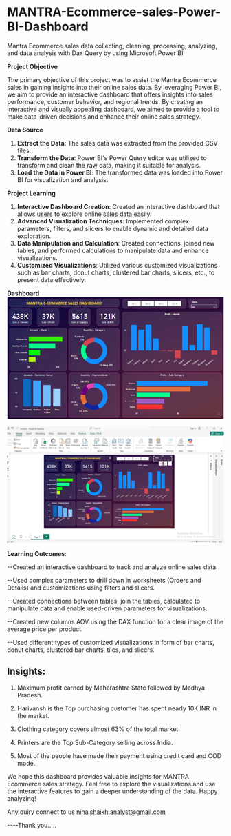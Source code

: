# MANTRA-Ecommerce-sales-Power-BI-Dashboard
Mantra Ecommerce sales data collecting, cleaning, processing, analyzing, and data analysis with Dax Query by using Microsoft Power BI


**Project Objective**

The primary objective of this project was to assist the Mantra Ecommerce sales in gaining insights into their online sales data. By leveraging Power BI, we aim to provide an interactive dashboard that offers insights into sales performance, customer behavior, and regional trends. By creating an interactive and visually appealing dashboard, we aimed to provide a tool to make data-driven decisions and enhance their online sales strategy.



**Data Source**


1. **Extract the Data**:
 The sales data was extracted from the provided CSV files.
2. **Transform the Data**:
 Power BI's Power Query editor was utilized to transform and clean the raw data, making it suitable for analysis.
3. **Load the Data in Power BI**:
 The transformed data was loaded into Power BI for visualization and analysis.



**Project Learning**


1. **Interactive Dashboard Creation**:
Created an interactive dashboard that allows users to explore online sales data easily.
2. **Advanced Visualization Techniques**:
Implemented complex parameters, filters, and slicers to enable dynamic and detailed data exploration.
3. **Data Manipulation and Calculation**:
Created connections, joined new tables, and performed calculations to manipulate data and enhance visualizations.
4. **Customized Visualizations**:
Utilized various customized visualizations such as bar charts, donut charts, clustered bar charts, slicers, etc., to present data effectively.

**Dashboard**
![Dashboard1](https://github.com/nihalshaikh-analyst/MANTRA-Ecommerce-sales-Power-BI-Dashboard/blob/main/Mantra%20Ecommerce%20Power%20BI%20Dashboard.png)


![Dashboard1](https://github.com/nihalshaikh-analyst/MANTRA-Ecommerce-sales-Power-BI-Dashboard/blob/main/power%20bi.png)


**Learning Outcomes**:

--Created an interactive dashboard to track and analyze online sales data.

--Used complex parameters to drill down in worksheets (Orders and Details) and customizations using filters and slicers.

--Created connections between tables, join the tables, calculated to manipulate data and enable used-driven parameters for visualizations.

--Created new columns AOV using the DAX function for a clear image of the average price per product.

--Used different types of customized visualizations in form of bar charts, donut charts, clustered bar charts, tiles, and slicers.




## Insights:

1) Maximum profit earned by Maharashtra State followed by Madhya Pradesh.

2) Harivansh is the Top purchasing customer has spent nearly 10K INR in the market.

3) Clothing category covers almost 63% of the total market.

4) Printers are the Top Sub-Category selling across India.

5) Most of the people have made their payment using credit card and COD mode.






We hope this dashboard provides valuable insights for MANTRA Ecommerce sales strategy. Feel free to explore the visualizations and use the interactive features to gain a deeper understanding of the data. 
Happy analyzing!

Any quiry connect to us nihalshaikh.analyst@gmail.com


----Thank you.....





